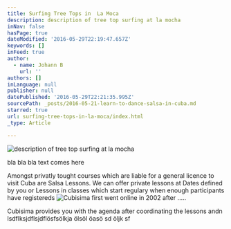 ```yaml
---
title: Surfing Tree Tops in  La Moca
description: description of tree top surfing at la mocha
inNav: false
hasPage: true
dateModified: '2016-05-29T22:19:47.657Z'
keywords: []
inFeed: true
author:
  - name: Johann B
    url: ''
authors: []
inLanguage: null
publisher: null
datePublished: '2016-05-29T22:21:35.995Z'
sourcePath: _posts/2016-05-21-learn-to-dance-salsa-in-cuba.md
starred: true
url: surfing-tree-tops-in-la-moca/index.html
_type: Article

---
```

![description of tree top surfing at la mocha](https://s3-us-west-2.amazonaws.com/the-grid-img/p/1362d82cbc6dd380fa3ac5cd7a0a92368c0cbf66.jpg)

bla bla bla text comes here

Amongst privatly tought courses which are liable for a general licence to visit Cuba are Salsa Lessons. We can offer private lessons at Dates defined by you or Lessons in classes which start regulary when enough participants have registereds
![Cubisima first went online in 2002 after .....](https://the-grid-user-content.s3-us-west-2.amazonaws.com/0d2f95e1-46e8-415e-aee4-2da3f8d318a5.jpg)

Cubisima provides you with the agenda after coordinating the lessons andn lsdflksjdflsjdflösfsölkja ölsöl öasö sd öljk sf